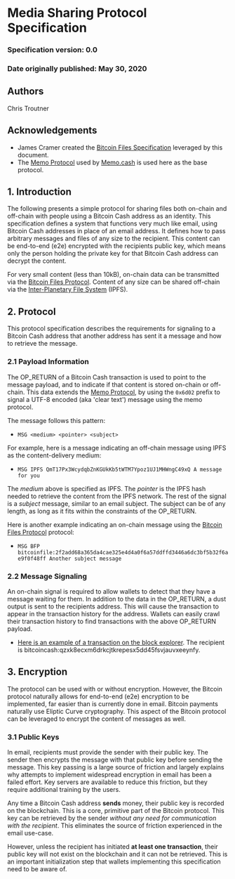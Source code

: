# Media Sharing Protocol Specification

### Specification version: 0.0
### Date originally published: May 30, 2020

## Authors
Chris Troutner

## Acknowledgements
- James Cramer created the [Bitcoin Files Specification](https://github.com/simpleledger/slp-specifications/blob/master/bitcoinfiles.md) leveraged by this document.
- The [Memo Protocol](https://memo.cash/protocol) used by [Memo.cash](https://memo.cash) is used here as the base protocol.

## 1. Introduction
The following presents a simple protocol for sharing files both on-chain and off-chain with people using a Bitcoin Cash address as an identity. This specification defines a system that functions very much like email, using Bitcoin Cash addresses in place of an email address. It defines how to pass arbitrary messages and files of any size to the recipient. This content can be end-to-end (e2e) encrypted with the recipients public key, which means only the person holding the private key for that Bitcoin Cash address can decrypt the content.

For very small content (less than 10kB), on-chain data can be transmitted via the [Bitcoin Files Protocol](https://github.com/simpleledger/slp-specifications/blob/master/bitcoinfiles.md). Content of any size can be shared off-chain via the [Inter-Planetary File System](https://ipfs.io) (IPFS).

## 2. Protocol

This protocol specification describes the requirements for signaling to a Bitcoin Cash address that another address has sent it a message and how to retrieve the message.

### 2.1 Payload Information
The OP_RETURN of a Bitcoin Cash transaction is used to point to the message payload, and to indicate if that content is stored on-chain or off-chain. This data extends the [Memo Protocol](https://memo.cash/protocol), by using the `0x6d02` prefix to signal a UTF-8 encoded (aka 'clear text') message using the memo protocol.

The message follows this pattern:

- `MSG <medium> <pointer> <subject>`

For example, here is a message indicating an off-chain message using IPFS as the content-delivery medium:

- `MSG IPFS QmT17Px3WcydqbZnKGUkKb5tWTM7Ypoz1UJ1MHWngC49xQ A message for you`

The *medium* above is specified as IPFS. The *pointer* is the IPFS hash needed to retrieve the content from the IPFS network. The rest of the signal is a *subject* message, similar to an email subject. The subject can be of any length, as long as it fits within the constraints of the OP_RETURN.

Here is another example indicating an on-chain message using the [Bitcoin Files Protocol](https://github.com/simpleledger/slp-specifications/blob/master/bitcoinfiles.md) protocol:

- `MSG BFP bitcoinfile:2f2add68a365da4cae325e4d4a0f6a57ddffd3446a6dc3bf5b32f6ae9f0f48ff Another subject message`

### 2.2 Message Signaling

An on-chain signal is required to allow wallets to detect that they have a message waiting for them. In addition to the data in the OP_RETURN, a dust output is sent to the recipients address. This will cause the transaction to appear in the transaction history for the address. Wallets can easily crawl their transaction history to find transactions with the above OP_RETURN payload.

- [Here is an example of a transaction on the block explorer](https://explorer.bitcoin.com/bch/tx/65395fe21e1add6bfb249f6ad108834734b0f71379b67a222f4144cbb39dfa32). The recipient is bitcoincash:qzxk8ecxm6drkcjtkrepesx5dd45fsvjauvxeeynfy.

## 3. Encryption

The protocol can be used with or without encryption. However, the Bitcoin protocol naturally allows for end-to-end (e2e) encryption to be implemented, far easier than is currently done in email. Bitcoin payments naturally use Eliptic Curve cryptography. This aspect of the Bitcoin protocol can be leveraged to encrypt the content of messages as well.

### 3.1 Public Keys

In email, recipients must provide the sender with their public key. The sender then encrypts the message with that public key before sending the message. This key passing is a large source of friction and largely explains why attempts to implement widespread encryption in email has been a failed effort. Key servers are available to reduce this friction, but they require additional training by the users.

Any time a Bitcoin Cash address **sends** money, their public key is recorded on the blockchain. This is a core, primitive part of the Bitcoin protocol. This key can be retrieved by the sender *without any need for communication with the recipient*. This eliminates the source of friction experienced in the email use-case.

However, unless the recipient has initiated **at least one transaction**, their public key will not exist on the blockchain and it can not be retrieved. This is an important initialization step that wallets implementing this specification need to be aware of.
